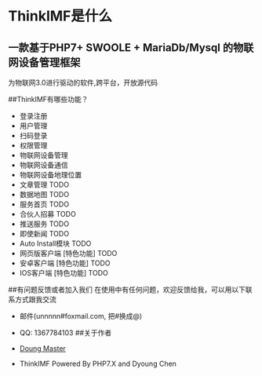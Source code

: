 # ThinkIMF是什么
## 一款基于PHP7+ SWOOLE + MariaDb/Mysql 的物联网设备管理框架
为物联网3.0进行驱动的软件,跨平台，开放源代码

##ThinkIMF有哪些功能？
* 登录注册
* 用户管理
* 扫码登录
* 权限管理
* 物联网设备管理 
* 物联网设备通信 
* 物联网设备地理位置 
* 文章管理 TODO
* 数据地图 TODO
* 服务首页 TODO
* 合伙人招募 TODO
* 推送服务 TODO
* 即使新闻 TODO
* Auto Install模块 TODO
* 网页版客户端 [特色功能] TODO
* 安卓客户端   [特色功能] TODO
* IOS客户端    [特色功能] TODO 


##有问题反馈或者加入我们
在使用中有任何问题，欢迎反馈给我，可以用以下联系方式跟我交流

* 邮件(unnnnn#foxmail.com, 把#换成@)
* QQ: 1367784103
##关于作者
* [Doung Master](https://dyoung.unnnnn.com)

* ThinkIMF Powered By PHP7.X  and Dyoung Chen


<?php
    
  print '项目使用PHP 驱动！';
  
```

